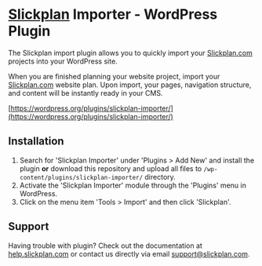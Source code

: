 # [Slickplan](http://slickplan.com) Importer - WordPress Plugin

The Slickplan import plugin allows you to quickly import your [Slickplan.com](http://slickplan.com) projects into your WordPress site.

When you are finished planning your website project, import your [Slickplan.com](http://slickplan.com) website plan. Upon import, your pages, navigation structure, and content will be instantly ready in your CMS.

[https://wordpress.org/plugins/slickplan-importer/](https://wordpress.org/plugins/slickplan-importer/)

## Installation

1. Search for 'Slickplan Importer' under 'Plugins > Add New' and install the plugin **or** download this repository and upload all files to `/wp-content/plugins/slickplan-importer/` directory.
2. Activate the 'Slickplan Importer' module through the 'Plugins' menu in WordPress.
3. Click on the menu item 'Tools > Import' and then click 'Slickplan'.

## Support

Having trouble with plugin? Check out the documentation at [help.slickplan.com](http://help.slickplan.com/hc/en-us/articles/203710090) or contact us directly via email [support@slickplan.com](mailto:support@slickplan.com).